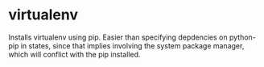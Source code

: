 virtualenv
==========

Installs virtualenv using pip. Easier than specifying depdencies on python-pip in states, since that implies involving the system package manager, which will conflict with the pip installed.
